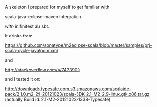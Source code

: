 A skeleton I prepared for myself to get familiar with 

 scala-java-eclipse-maven integration 
 
_with_ inifinitest ala sbt. 

It drinks from 

   https://github.com/sonatype/m2eclipse-scala/blob/master/samples/prj-scala-cycle-java/pom.xml 

and 

   http://stackoverflow.com/a/7423909 

and I tested it on: 

   http://downloads.typesafe.com.s3.amazonaws.com/scalaide-pack/2.1.0.m2-29-20121023/scala-SDK-2.1-M2-2.9-linux.gtk.x86.tar.gz (actually Build id: 2.1-M2-20121023-1338-Typesafe)